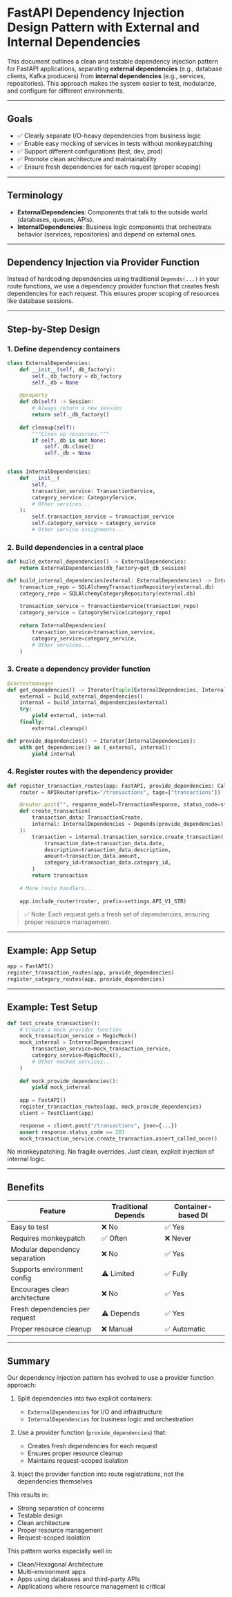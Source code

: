 # FastAPI Dependency Injection Design Pattern with External and Internal Dependencies

This document outlines a clean and testable dependency injection pattern for FastAPI applications, separating **external dependencies** (e.g., database clients, Kafka producers) from **internal dependencies** (e.g., services, repositories). This approach makes the system easier to test, modularize, and configure for different environments.

---

## Goals

- ✅ Clearly separate I/O-heavy dependencies from business logic
- ✅ Enable easy mocking of services in tests without monkeypatching
- ✅ Support different configurations (test, dev, prod)
- ✅ Promote clean architecture and maintainability
- ✅ Ensure fresh dependencies for each request (proper scoping)

---

## Terminology

- **ExternalDependencies**: Components that talk to the outside world (databases, queues, APIs).
- **InternalDependencies**: Business logic components that orchestrate behavior (services, repositories) and depend on external ones.

---

## Dependency Injection via Provider Function

Instead of hardcoding dependencies using traditional `Depends(...)` in your route functions, we use a dependency provider function that creates fresh dependencies for each request. This ensures proper scoping of resources like database sessions.

---

## Step-by-Step Design

### 1. Define dependency containers

```python
class ExternalDependencies:
    def __init__(self, db_factory):
        self._db_factory = db_factory
        self._db = None
        
    @property
    def db(self) -> Session:
        # Always return a new session
        return self._db_factory()
        
    def cleanup(self):
        """Clean up resources."""
        if self._db is not None:
            self._db.close()
            self._db = None


class InternalDependencies:
    def __init__(
        self,
        transaction_service: TransactionService,
        category_service: CategoryService,
        # Other services...
    ):
        self.transaction_service = transaction_service
        self.category_service = category_service
        # Other service assignments...
```

### 2. Build dependencies in a central place

```python
def build_external_dependencies() -> ExternalDependencies:
    return ExternalDependencies(db_factory=get_db_session)

def build_internal_dependencies(external: ExternalDependencies) -> InternalDependencies:
    transaction_repo = SQLAlchemyTransactionRepository(external.db)
    category_repo = SQLAlchemyCategoryRepository(external.db)
    
    transaction_service = TransactionService(transaction_repo)
    category_service = CategoryService(category_repo)
    
    return InternalDependencies(
        transaction_service=transaction_service,
        category_service=category_service,
        # Other services...
    )
```

### 3. Create a dependency provider function

```python
@contextmanager
def get_dependencies() -> Iterator[tuple[ExternalDependencies, InternalDependencies]]:
    external = build_external_dependencies()
    internal = build_internal_dependencies(external)
    try:
        yield external, internal
    finally:
        external.cleanup()

def provide_dependencies() -> Iterator[InternalDependencies]:
    with get_dependencies() as (_external, internal):
        yield internal
```

### 4. Register routes with the dependency provider

```python
def register_transaction_routes(app: FastAPI, provide_dependencies: Callable[[], Iterator[InternalDependencies]]):
    router = APIRouter(prefix="/transactions", tags=["transactions"])

    @router.post("", response_model=TransactionResponse, status_code=status.HTTP_201_CREATED)
    def create_transaction(
        transaction_data: TransactionCreate,
        internal: InternalDependencies = Depends(provide_dependencies),
    ):
        transaction = internal.transaction_service.create_transaction(
            transaction_date=transaction_data.date,
            description=transaction_data.description,
            amount=transaction_data.amount,
            category_id=transaction_data.category_id,
        )
        return transaction
        
    # More route handlers...
    
    app.include_router(router, prefix=settings.API_V1_STR)
```

> ✅ Note: Each request gets a fresh set of dependencies, ensuring proper resource management.

---

## Example: App Setup

```python
app = FastAPI()
register_transaction_routes(app, provide_dependencies)
register_category_routes(app, provide_dependencies)
```

---

## Example: Test Setup

```python
def test_create_transaction():
    # Create a mock provider function
    mock_transaction_service = MagicMock()
    mock_internal = InternalDependencies(
        transaction_service=mock_transaction_service,
        category_service=MagicMock(),
        # Other mocked services...
    )
    
    def mock_provide_dependencies():
        yield mock_internal
    
    app = FastAPI()
    register_transaction_routes(app, mock_provide_dependencies)
    client = TestClient(app)

    response = client.post("/transactions", json={...})
    assert response.status_code == 201
    mock_transaction_service.create_transaction.assert_called_once()
```

No monkeypatching. No fragile overrides. Just clean, explicit injection of internal logic.

---

## Benefits

| Feature                          | Traditional Depends | Container-based DI |
|----------------------------------|---------------------|---------------------|
| Easy to test                    | ❌ No                | ✅ Yes              |
| Requires monkeypatch            | ✅ Often             | ❌ Never            |
| Modular dependency separation   | ❌ No                | ✅ Yes              |
| Supports environment config     | ⚠️ Limited           | ✅ Fully            |
| Encourages clean architecture   | ❌ No                | ✅ Yes              |
| Fresh dependencies per request  | ⚠️ Depends           | ✅ Yes              |
| Proper resource cleanup         | ❌ Manual            | ✅ Automatic        |

---

## Summary

Our dependency injection pattern has evolved to use a provider function approach:

1. Split dependencies into two explicit containers:
   - `ExternalDependencies` for I/O and infrastructure
   - `InternalDependencies` for business logic and orchestration

2. Use a provider function (`provide_dependencies`) that:
   - Creates fresh dependencies for each request
   - Ensures proper resource cleanup
   - Maintains request-scoped isolation

3. Inject the provider function into route registrations, not the dependencies themselves

This results in:
- Strong separation of concerns
- Testable design
- Clean architecture
- Proper resource management
- Request-scoped isolation

This pattern works especially well in:
- Clean/Hexagonal Architecture
- Multi-environment apps
- Apps using databases and third-party APIs
- Applications where resource management is critical
